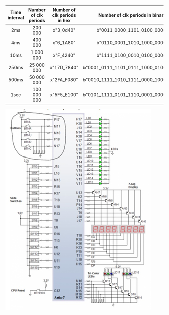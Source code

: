 # 

| **Time interval** | **Number of clk periods** | **Number of clk periods in hex** | **Number of clk periods in binary** |
| :-: | :-: | :-: | :-: |
| 2ms | 200 000 | x"3_0d40" | b"0011_0000_1101_0100_0000" |
| 4ms | 400 000 | x"6_1A80" | b"0110_0001_1010_1000_0000" |
| 10ms | 1 000 000 | x"F_4240" | b"1111_0100_0010_0100_0000" |
| 250ms | 25 000 000 | x"17D_7840" | b"0001_0111_1101_0111_1000_0100_0000" |
| 500ms | 50 000 000 | x"2FA_F080" | b"0010_1111_1010_1111_0000_1000_0000" |
| 1sec | 100 000 000 | x"5F5_E100" | b"0101_1111_0101_1110_0001_0000_0000" |

![1](IMAGES/schema.jpg)

